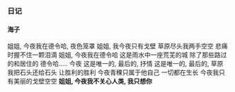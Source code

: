 ### 日记
#### 海子
姐姐, 今夜我在德令哈, 夜色笼罩
姐姐, 我今夜只有戈壁
草原尽头我两手空空
悲痛时握不住一颗泪滴
姐姐, 今夜我在德令哈
这是雨水中一座荒芜的城
除了那些路过的和居住的
德令哈..... 今夜
这是唯一的, 最后的, 抒情
这是唯一的, 最后的, 草原
我把石头还给石头
让胜利的胜利
今夜青稞只属于他自己
一切都在生长
今夜我只有美丽的戈壁空空
**姐姐, 今夜我不关心人类, 我只想你**
